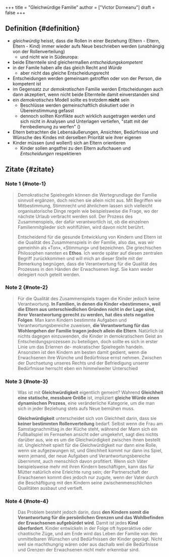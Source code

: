+++
title = "Gleichwürdige Familie"
author = ["Victor Dorneanu"]
draft = false
+++

## Definition {#definition}

-   _gleichwürdig_ heisst, dass die Rollen in einer Beziehung (Eltern - Eltern,
    Eltern - Kind) immer wieder aufs Neue beschrieben werden (unabhängig von der
    Rollenverteilung)
    -   und nicht wie in Südeuropa:
-   beide Elternteile sind gleichermaßen _entscheidungskompetent_
-   in der Famile haben alle das gleich Recht and _Würde_
    -   aber nicht das gleiche Entscheidungsrecht
-   Entscheidungen werden gemeinsam getroffen oder von der Person, die kompetent
    ist
-   im Gegensatz zur _demokratischen_ Familie werden Entscheidungen auch dann
    akzeptiert, wenn nicht beide Elternteile damit einverstanden sind
-   ein _demokratisches_ Modell sollte es trotzdem **nicht** sein
    -   Beschlüsse werden gemeinschaftlich diskutiert oder in Übereinstimmung
        gefasst
    -   dennoch sollten Konflikte auch wirklich ausgetragen werden und sich nicht in
        Analysen und Unterlagen vertiefen, "statt mit der Fernbedienung zu werfen"
        ()
-   Eltern betrachten die Lebensäußerungen, Ansichten, Bedürfnisse und Wünsche des
    Kindes mit derselben Priorität wie ihrer eigenen
-   Kinder müssen (und wollen!) sich an Eltern orientieren
    -   Kinder sollen angstfrei zu den Eltern aufschauen und _Entscheidungen_
        respektieren


## Zitate {#zitate}


### Note 1 {#note-1}

> Demokratische Spielregeln können die Wertegrundlage der Familie sinnvoll
> ergänzen, doch reichen sie allein nicht aus. Mit Begriffen wie Mitbestimmung,
> Stimmrecht und ähnlichem lassen sich vielleicht organisatorische Dinge regeln
> wie beispielsweise die Frage, wo der nächste Urlaub verbracht werden soll. Der
> Prozess des Zusammenspiels, der dafür verantwortlich ist, ob die einzelnen
> Familienmitglieder sich wohlfühlen, wird davon nicht berührt.
>
> Entscheidend für die gesunde Entwicklung von Kindern und Eltern ist die Qualität
> des Zusammenspiels in der Familie, also das, was wir gemeinhin als «Ton»,
> «Stimmung» und <span class="org-target" id="org-target--Atmosph-re"></span> bezeichnen. Die griechischen Philosophen nannten es
> **Ethos**. Ich werde später auf diesen zentralen Begriff zurückkommen und will mich
> an dieser Stelle mit der Bemerkung begnügen, dass die Verantwortung für die
> Qualität des Prozesses in den Händen der Erwachsenen liegt. Sie kann weder
> delegiert noch geteilt werden.


### Note 2 {#note-2}

> Für die Qualität des Zusammenspiels tragen die Kinder jedoch keine
> Verantwortung. **In Familien, in denen die Kinder «bestimmen», weil die Eltern
> aus unterschiedlichen Gründen nicht in der Lage sind, ihrer Verantwortung
> gerecht zu werden, hat dies stets negative Folgen**. Man kann Kindern bestimmte
> Aufgaben und Verantwortungsbereiche zuweisen, **die Verantwortung für das
> Wohlergehen der Familie tragen jedoch allein die Eltern**. Natürlich ist nichts
> dagegen einzuwenden, die Kinder in demokratischem Geist an
> Entscheidungsprozessen zu beteiligen, doch sollte es sich in erster Linie um das
> Erlernen de- mokratischer Spielregeln handeln. Ansonsten ist den Kindern am
> besten damit gedient, wenn die Erwachsenen ihre Wünche und Bedürfnisse ernst
> nehmen. Zwischen der Durchsetung unseres Rechts und der Befriedigung unserer
> Bedürfmisse herrscht eben ein himmelweiter Unterschied


### Note 3 {#note-3}

> Was ist mit **Gleichwürdigkeit** eigentlich gemeint? Wahrend **Gleichheit eine
> statische, messbare Größe** ist, impliziert **gleiche Würde einen dynamischen
> Prozess**, eine veränderliche Kategorie, um die man sich in jeder Beziehung stets
> aufs Neue bemühen muss.
>
> **Gleichwürdigkeit** unterscheidet sich von Gleichheit darin, dass sie **keiner
> bestimmten Rollenverteilung** bedarf. Selbst wenn die Frau am Samstagnachmittag in
> der Küche steht, während der Mann sich ein Fußballspiel im Fernsehen ansicht
> oder umgekehrt, sagt dies nichts darüber aus, wie es um die Gleichwürdigkeit
> zwischen ihnen bestellt ist. Ungleichheit spielt für die Gleichwürdigkeit nur
> dann eine Rolle, wenn sie aufgezwungen ist, und Gleichheit kommt nur dann ins
> Spiel, wenn jemand, der neue Aufgaben und Verantwortungsbereiche übernimmt, auch
> menschlich davon profitiert. Wenn sich Väter beispielsweise mehr mit ihren
> Kindern beschäftigen, kann das für Mütter natürlich eine Erleichte rung sein;
> der Partnerschaft der Erwachsenen kommt dies jedoch nur zugute, wenn der Vater
> durch die Beschäftigung mit den Kindern seine zwischenmenschlichen Qualitäten
> ausbaut und vertieft.


### Note 4 {#note-4}

>  Das Problem besteht jedoch darin, dass **den Kindern somit die Verantwortung für
> die persönlichen Grenzen und das Wohlbefinden der Erwachsenen aufgebürdet wird**.
> Damit ist jedes **Kind überfordert**. Kinder entwickeln in der Folge oft
> hyperaktive oder chaotische Züge, und am Ende wird das Leben der Familie von den
> unmittelbaren Wünschen und Bedürfnissen der Kinder geprägt. Nicht weil sie
> machthungrig wären oder aus dachalb weil die Bedürfnisse und Grenzen der Erwachsenen
> nicht mehr erkennbar sind.
